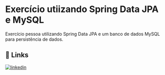 # Exercício utiizando Spring Data JPA e MySQL

Exercício pessoa utilizando Spring Data JPA e um banco de dados MySQL para persistência de dados.


## 🔗 Links

[![linkedin](https://img.shields.io/badge/linkedin-0A66C2?style=for-the-badge&logo=linkedin&logoColor=white)](https://www.linkedin.com/in/antonioalves02/)
